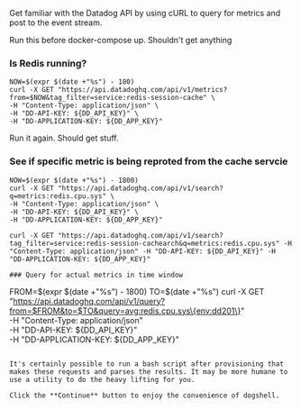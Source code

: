 Get familiar with the Datadog API by using cURL to query for metrics and post to the event stream. 

Run this before docker-compose up. Shouldn't get anything
### Is Redis running?
```
NOW=$(expr $(date +"%s") - 180)
curl -X GET "https://api.datadoghq.com/api/v1/metrics?from=$NOW&tag_filter=service:redis-session-cache" \
-H "Content-Type: application/json" \
-H "DD-API-KEY: ${DD_API_KEY}" \
-H "DD-APPLICATION-KEY: ${DD_APP_KEY}"
```

Run it again. Should get stuff.

### See if specific metric is being reproted from the cache servcie
```	
NOW=$(expr $(date +"%s") - 1800)
curl -X GET "https://api.datadoghq.com/api/v1/search?q=metrics:redis.cpu.sys" \
-H "Content-Type: application/json" \
-H "DD-API-KEY: ${DD_API_KEY}" \
-H "DD-APPLICATION-KEY: ${DD_APP_KEY}"
```
```
curl -X GET "https://api.datadoghq.com/api/v1/search?tag_filter=service:redis-session-cachearch&q=metrics:redis.cpu.sys" -H "Content-Type: application/json" -H "DD-API-KEY: ${DD_API_KEY}" -H "DD-APPLICATION-KEY: ${DD_APP_KEY}"

### Query for actual metrics in time window
```
FROM=$(expr $(date +"%s") - 1800)
TO=$(date +"%s")
curl -X GET "https://api.datadoghq.com/api/v1/query?from=$FROM&to=$TO&query=avg:redis.cpu.sys\{env:dd201\}" \
-H "Content-Type: application/json" \
-H "DD-API-KEY: ${DD_API_KEY}" \
-H "DD-APPLICATION-KEY: ${DD_APP_KEY}"
```

It's certainly possible to run a bash script after provisioning that makes these requests and parses the results. It may be more humane to use a utility to do the heavy lifting for you. 

Click the **Continue** button to enjoy the convenience of dogshell.


